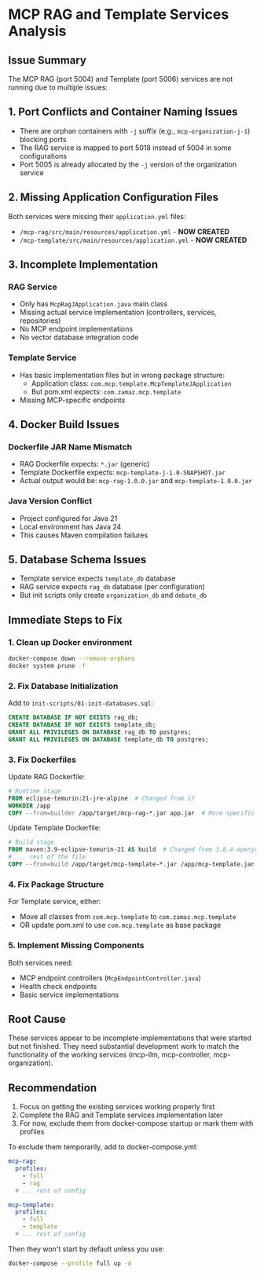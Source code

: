 # MCP RAG and Template Services Analysis

## Issue Summary
The MCP RAG (port 5004) and Template (port 5006) services are not running due to multiple issues:

## 1. Port Conflicts and Container Naming Issues
- There are orphan containers with `-j` suffix (e.g., `mcp-organization-j-1`) blocking ports
- The RAG service is mapped to port 5018 instead of 5004 in some configurations
- Port 5005 is already allocated by the `-j` version of the organization service

## 2. Missing Application Configuration Files
Both services were missing their `application.yml` files:
- `/mcp-rag/src/main/resources/application.yml` - **NOW CREATED**
- `/mcp-template/src/main/resources/application.yml` - **NOW CREATED**

## 3. Incomplete Implementation
### RAG Service
- Only has `McpRagJApplication.java` main class
- Missing actual service implementation (controllers, services, repositories)
- No MCP endpoint implementations
- No vector database integration code

### Template Service
- Has basic implementation files but in wrong package structure:
  - Application class: `com.mcp.template.McpTemplateJApplication`
  - But pom.xml expects: `com.zamaz.mcp.template`
- Missing MCP-specific endpoints

## 4. Docker Build Issues
### Dockerfile JAR Name Mismatch
- RAG Dockerfile expects: `*.jar` (generic)
- Template Dockerfile expects: `mcp-template-j-1.0-SNAPSHOT.jar`
- Actual output would be: `mcp-rag-1.0.0.jar` and `mcp-template-1.0.0.jar`

### Java Version Conflict
- Project configured for Java 21
- Local environment has Java 24
- This causes Maven compilation failures

## 5. Database Schema Issues
- Template service expects `template_db` database
- RAG service expects `rag_db` database (per configuration)
- But init scripts only create `organization_db` and `debate_db`

## Immediate Steps to Fix

### 1. Clean up Docker environment
```bash
docker-compose down --remove-orphans
docker system prune -f
```

### 2. Fix Database Initialization
Add to `init-scripts/01-init-databases.sql`:
```sql
CREATE DATABASE IF NOT EXISTS rag_db;
CREATE DATABASE IF NOT EXISTS template_db;
GRANT ALL PRIVILEGES ON DATABASE rag_db TO postgres;
GRANT ALL PRIVILEGES ON DATABASE template_db TO postgres;
```

### 3. Fix Dockerfiles
Update RAG Dockerfile:
```dockerfile
# Runtime stage
FROM eclipse-temurin:21-jre-alpine  # Changed from 17
WORKDIR /app
COPY --from=builder /app/target/mcp-rag-*.jar app.jar  # More specific pattern
```

Update Template Dockerfile:
```dockerfile
# Build stage
FROM maven:3.9-eclipse-temurin-21 AS build  # Changed from 3.8.4-openjdk-17
# ... rest of the file
COPY --from=build /app/target/mcp-template-*.jar /app/mcp-template.jar
```

### 4. Fix Package Structure
For Template service, either:
- Move all classes from `com.mcp.template` to `com.zamaz.mcp.template`
- OR update pom.xml to use `com.mcp.template` as base package

### 5. Implement Missing Components
Both services need:
- MCP endpoint controllers (`McpEndpointController.java`)
- Health check endpoints
- Basic service implementations

## Root Cause
These services appear to be incomplete implementations that were started but not finished. They need substantial development work to match the functionality of the working services (mcp-llm, mcp-controller, mcp-organization).

## Recommendation
1. Focus on getting the existing services working properly first
2. Complete the RAG and Template services implementation later
3. For now, exclude them from docker-compose startup or mark them with profiles

To exclude them temporarily, add to docker-compose.yml:
```yaml
mcp-rag:
  profiles:
    - full
    - rag
  # ... rest of config

mcp-template:
  profiles:
    - full
    - template
  # ... rest of config
```

Then they won't start by default unless you use:
```bash
docker-compose --profile full up -d
```